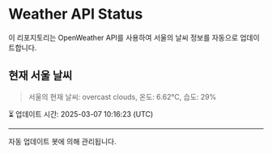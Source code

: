 
# Weather API Status

이 리포지토리는 OpenWeather API를 사용하여 서울의 날씨 정보를 자동으로 업데이트합니다.

## 현재 서울 날씨
> 서울의 현재 날씨: overcast clouds, 온도: 6.62°C, 습도: 29%

⏳ 업데이트 시간: 2025-03-07 10:16:23 (UTC)

---
자동 업데이트 봇에 의해 관리됩니다.
